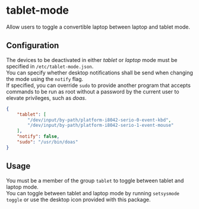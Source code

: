 # tablet-mode

Allow users to toggle a convertible laptop between laptop and tablet mode.

## Configuration

The devices to be deactivated in either *tablet* or *laptop* mode must be specified in `/etc/tablet-mode.json`.  
You can specify whether desktop notifications shall be send when changing the mode using the `notify` flag.  
If specified, you can override `sudo` to provide another program that accepts commands to be run as root without a password
by the current user to elevate privileges, such as *doas*.

```json
{
    "tablet": [
        "/dev/input/by-path/platform-i8042-serio-0-event-kbd",
        "/dev/input/by-path/platform-i8042-serio-1-event-mouse"
    ],
    "notify": false,
    "sudo": "/usr/bin/doas"
}
```

## Usage

You must be a member of the group `tablet` to toggle between tablet and laptop mode.  
You can toggle between tablet and laptop mode by running `setsysmode toggle` or use the desktop icon provided with this package.
